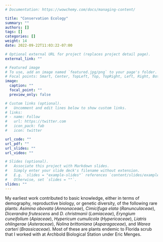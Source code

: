 ```yaml
---
# Documentation: https://wowchemy.com/docs/managing-content/

title: "Conservation Ecology"
summary: ""
authors: []
tags: []
categories: []
weight: 14
date: 2022-09-22T11:03:22-07:00

# Optional external URL for project (replaces project detail page).
external_link: ""

# Featured image
# To use, add an image named `featured.jpg/png` to your page's folder.
# Focal points: Smart, Center, TopLeft, Top, TopRight, Left, Right, BottomLeft, Bottom, BottomRight.
image:
  caption: ""
  focal_point: ""
  preview_only: false

# Custom links (optional).
#   Uncomment and edit lines below to show custom links.
# links:
# - name: Follow
#   url: https://twitter.com
#   icon_pack: fab
#   icon: twitter

url_code: ""
url_pdf: ""
url_slides: ""
url_video: ""

# Slides (optional).
#   Associate this project with Markdown slides.
#   Simply enter your slide deck's filename without extension.
#   E.g. `slides = "example-slides"` references `content/slides/example-slides.md`.
#   Otherwise, set `slides = ""`.
slides: ""
---
```

My earliest work contributed to basic knowledge, either in terms of demography, reproductive biology, or genetic diversity, of the following rare plants: _Asimina obovata_ (_Annonaceae_), _Cimicifuga elata_ (_Ranunculaceae_), _Dicerandra frutescens_ and _D. christmanii_ (_Lamiaceae_), _Eryngium cuneifolium_ (_Apiaceae_), _Hypericum cumulicola_ (_Hypericaceae_), _Liatris ohlingerae_ (_Asteraceae_), _Nolina brittoniana_ (_Asparagaceae_), and _Warea carteri_ (_Brassicaceae_). Most of these are plants endemic to Florida scrub that I worked with at Archbold Biological Station under Eric Menges.